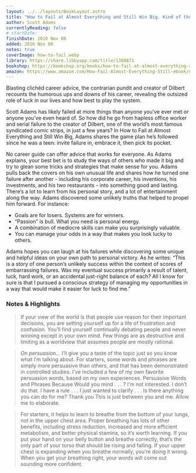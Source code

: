 ```yaml
---
layout: ../../layouts/BookLayout.astro
title: "How to Fail at Almost Everything and Still Win Big. Kind of the Story of My Life"
author: Scott Adams
currentlyReading: false
# startDate:
finishDate: 2016 Nov 08
added: 2016 Nov 08
notes: true
coverImage: how-to-fail.webp
library: https://share.libbyapp.com/title/1308871
bookshop: https://bookshop.org/books/how-to-fail-at-almost-everything-and-still-win-big-kind-of-the-story-of-my-life-9781491518854/9781591847748
amazon: https://www.amazon.com/How-Fail-Almost-Everything-Still-ebook/dp/B00COOFBA4
---
```


Blasting clichéd career advice, the contrarian pundit and creator of Dilbert recounts the humorous ups and downs of his career, revealing the outsized role of luck in our lives and how best to play the system.

Scott Adams has likely failed at more things than anyone you’ve ever met or anyone you’ve even heard of. So how did he go from hapless office worker and serial failure to the creator of Dilbert, one of the world’s most famous syndicated comic strips, in just a few years? In How to Fail at Almost Everything and Still Win Big, Adams shares the game plan he’s followed since he was a teen: invite failure in, embrace it, then pick its pocket.

No career guide can offer advice that works for everyone. As Adams explains, your best bet is to study the ways of others who made it big and try to glean some tricks and strategies that make sense for you. Adams pulls back the covers on his own unusual life and shares how he turned one failure after another - including his corporate career, his inventions, his investments, and his two restaurants - into something good and lasting. There’s a lot to learn from his personal story, and a lot of entertainment along the way. Adams discovered some unlikely truths that helped to propel him forward. For instance:

- Goals are for losers. Systems are for winners.
- “Passion” is bull. What you need is personal energy.
- A combination of mediocre skills can make you surprisingly valuable.
- You can manage your odds in a way that makes you look lucky to others.

Adams hopes you can laugh at his failures while discovering some unique and helpful ideas on your own path to personal victory. As he writes: “This is a story of one person’s unlikely success within the context of scores of embarrassing failures. Was my eventual success primarily a result of talent, luck, hard work, or an accidental just-right balance of each? All I know for sure is that I pursued a conscious strategy of managing my opportunities in a way that would make it easier for luck to find me.”

### Notes & Highlights
> If your view of the world is that people use reason for their important decisions, you are setting yourself up for a life of frustration and confusion. You’ll find yourself continually debating people and never winning except in your own mind. Few things are as destructive and limiting as a worldview that assumes people are mostly rational.

> _On persuasion…_ I’ll give you a taste of the topic just so you know what I’m talking about. For starters, some words and phrases are simply more persuasive than others, and that has been demonstrated in controlled studies. I’ve included a few of my own favorite persuasion words, based on my own experiences. Persuasive Words and Phrases Because Would you mind . . . ? I’m not interested. I don’t do that. I have a rule . . . I just wanted to clarify . . . Is there anything you can do for me? Thank you This is just between you and me. Allow me to elaborate.

> For starters, it helps to learn to breathe from the bottom of your lungs, not in the upper chest area. Proper breathing has lots of other benefits, including stress reduction, increased and more efficient metabolism, and better physical stamina, so it’s worth learning. If you put your hand on your belly button and breathe correctly, that’s the only part of your torso that should be rising and falling. If your upper chest is expanding when you breathe normally, you’re doing it wrong. When you get your breathing right, your words will come out sounding more confident.
